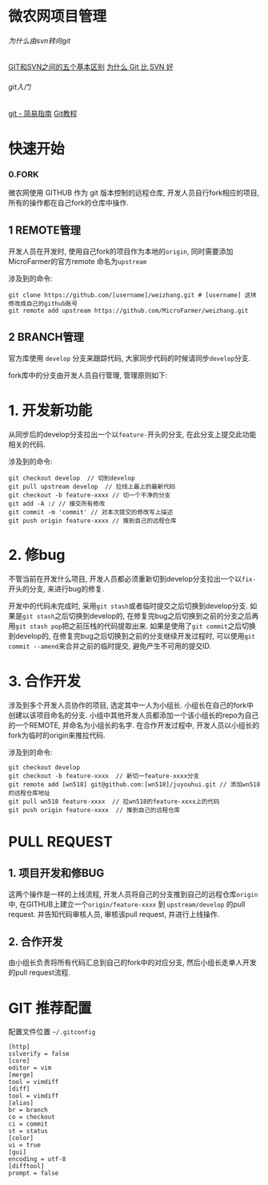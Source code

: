 # 微农网项目管理

######  为什么由svn转向git
[GIT和SVN之间的五个基本区别](http://www.oschina.net/news/12542/git-and-svn)
[为什么 Git 比 SVN 好](http://blog.jobbole.com/20069/)
######  git入门
[git - 简易指南](http://www.bootcss.com/p/git-guide/) [Git教程](http://www.liaoxuefeng.com/wiki/0013739516305929606dd18361248578c67b8067c8c017b000/)
# 快速开始
### 0.FORK

微农网使用 GITHUB 作为 git 版本控制的远程仓库, 开发人员自行fork相应的项目, 所有的操作都在自己fork的仓库中操作.

## 1 REMOTE管理

开发人员在开发时, 使用自己fork的项目作为本地的`origin`, 同时需要添加MicroFarmer的官方remote 命名为`upstream`

涉及到的命令:
```
git clone https://github.com/[username]/weizhang.git # [username] 这块修改成自己的github账号
git remote add upstream https://github.com/MicroFarmer/weizhang.git
```

## 2 BRANCH管理

官方库使用 `develop` 分支来跟踪代码, 大家同步代码的时候请同步`develop`分支.

fork库中的分支由开发人员自行管理, 管理原则如下:

# 1. 开发新功能

从同步后的develop分支拉出一个以`feature-`开头的分支, 在此分支上提交此功能相关的代码.

涉及到的命令:
```
git checkout develop  // 切到develop
git pull upstream develop  // 拉线上最上的最新代码
git checkout -b feature-xxxx // 切一个干净的分支
git add -A :/ // 接交所有修改
git commit -m 'commit' // 对本次提交的修改写上描述
git push origin feature-xxxx // 推到自己的远程仓库
```

# 2. 修bug

不管当前在开发什么项目, 开发人员都必须重新切到develop分支拉出一个以`fix-`开头的分支, 来进行bug的修复.

开发中的代码未完成时, 采用`git stash`或者临时提交之后切换到develop分支.
如果是`git stash`之后切换到develop的, 在修复完bug之后切换到之前的分支之后再用`git stash pop`把之前压栈的代码提取出来.
如果是使用了`git commit`之后切换到develop的, 在修复完bug之后切换到之前的分支继续开发过程时, 可以使用`git commit --amend`来合并之前的临时提交, 避免产生不可用的提交ID.


# 3. 合作开发

涉及到多个开发人员协作的项目, 选定其中一人为小组长. 小组长在自己的fork中创建以该项目命名的分支. 小组中其他开发人员都添加一个该小组长的repo为自己的一个REMOTE, 并命名为小组长的名字.
在合作开发过程中, 开发人员以小组长的fork为临时的origin来推拉代码.

涉及到的命令:
```
git checkout develop
git checkout -b feature-xxxx  // 新切一feature-xxxx分支
git remote add [wn518] git@github.com:[wn518]/juyouhui.git // 添加wn518的远程仓库地址
git pull wn518 feature-xxxx  // 拉wn518的feature-xxxx上的代码
git push origin feature-xxxx  // 推到自己的远程仓库

```

# PULL REQUEST

## 1. 项目开发和修BUG

这两个操作是一样的上线流程, 开发人员将自己的分支推到自己的远程仓库`origin`中, 在GITHUB上建立一个`origin/feature-xxxx` 到 `upstream/develop` 的pull request.
并告知代码审核人员, 审核该pull request, 并进行上线操作.

## 2. 合作开发

由小组长负责将所有代码汇总到自己的fork中的对应分支, 然后小组长走单人开发的pull request流程.


# GIT 推荐配置

配置文件位置 `~/.gitconfig`
```
[http]
sslverify = false
[core]
editor = vim
[merge]
tool = vimdiff
[diff]
tool = vimdiff
[alias]
br = branch
co = checkout
ci = commit
st = status
[color]
ui = true
[gui]
encoding = utf-8
[difftool]
prompt = false
```
